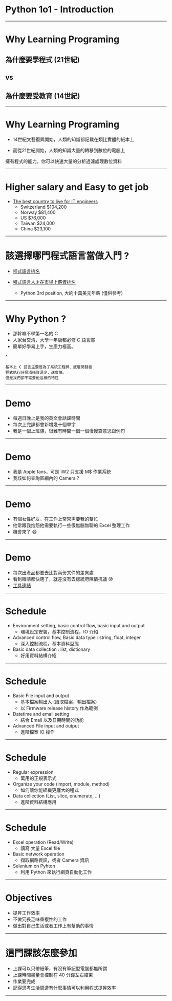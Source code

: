 # Python 1o1 - Introduction
---

# Why Learning Programing

## 為什麼要學程式 (21世紀)
## vs
## 為什麼要受教育 (14世紀)
---
# Why Learning Programing

* 14世紀文藝復興開始，人類的知識都記載在類比實體的紙本上

* 而從21世紀開始，人類的知識大量的轉移到數位的電腦上

擁有程式的能力，你可以快速大量的分析過濾處理數位資料

---
# Higher salary and Easy to get job

* [The best country to live for IT engineers](http://itflow.biz/best-country-live-engineers/)
	* Switzerland $104,200
	* Norway $81,400
	* US	$76,000
	* Taiwan $24,000
	* China $23,100

	
---

# 該選擇哪門程式語言當做入門 ?

- [程式語言排名](http://www.tiobe.com/index.php/content/paperinfo/tpci/index.html)

- [程式語言人才在市場上薪資排名](http://qz.com/298635/these-programming-languages-will-earn-you-the-most-money/)
	-   Python 3rd position, 大約十萬美元年薪 (僅供參考)

---

# Why Python ?

-   那幹嘛不學第一名的 C 
-   人家台交清，大學一年級都必修 C 語言耶
-   簡單好學易上手，生產力極高。

^
~~~
基本上 C 語言主要是為了系統工程師、底層開發者
程式執行時候消耗資源少，速度快。
但是我們卻不需要他這樣的特性
~~~

---

# Demo

* 每週日晚上是我的英文會話課時間
* 每次上完課都會新增幾十個單字
* 我是一個上班族，很難有時間一個一個慢慢查意思跟例句


---


# Demo

* 我是 Apple fans，可是 IW2 只支援 M$ 作業系統
* 我該如何查詢區網內的 Camera ?

---


# Demo

* 有個女性好友，在工作上常常需要我的幫忙
* 他常跟我抱怨他需要執行一些很無腦無聊的 Excel 整理工作
* 機會來了 :smile:


---


# Demo

* 每次出產品都要去比對兩份文件的差異處
* 看到眼睛都快瞎了，就差沒有去總統府陳情抗議 :angry:
* [工具連結](http://dqa-test/urltests)

---

# Schedule

* Environment setting, basic control flow, basic input and output
	* 環境設定安裝，基本控制流程，IO 介紹
* Advanced control flow, Basic data type : string, float, integer
	* 深入控制流程，基本資料型態
* Basic data collection : list, dictionary
	* 好用資料結構介紹

---

# Schedule
* Basic File input and output
	* 基本檔案輸出入 (讀取檔案，輸出檔案)
	* 以 Firmware release history 作為範例
* Datetime and email setting
	* 結合 Email 以及日期時間的功能
* Advanced File input and output	 
	* 進階檔案 IO 操作

---

# Schedule
* Regular expression
	* 萬用的正規表示式
* Organize your code (import, module, method)
	* 如何讓你能組織更龐大的程式
* Data collection (List, slice, enumerate, ...)
	* 進階資料結構應用

---

# Schedule	

* Excel operation (Read/Write)
	* 讀寫 大量 Excel file
* Basic network operation
	* 擷取網路資訊，或者 Camera 資訊
* Selenium on Pyhton
	* 利用 Python 來執行網頁自動化工作

---

# Objectives

* 提昇工作效率
* 不做冗長乏味重複性的工作
* 做出對自己生活或者工作上有幫助的事情

---

# 這門課該怎麼參加

* 上課可以只帶紙筆，有沒有筆記型電腦都無所謂
* 上課時間盡量會控制在 40 分鐘左右結束
* 作業要完成
* 記得思考生活周遭有什麼事情可以利用程式提昇效率

---